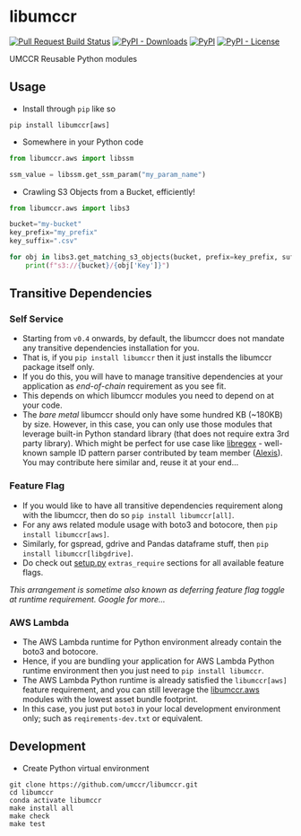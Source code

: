 # libumccr

[![Pull Request Build Status](https://github.com/umccr/libumccr/workflows/Pull%20Request%20Build/badge.svg)](https://github.com/umccr/libumccr/actions) [![PyPI - Downloads](https://img.shields.io/pypi/dm/libumccr?style=flat)](https://pypistats.org/packages/libumccr) [![PyPI](https://img.shields.io/pypi/v/libumccr?style=flat)](https://pypi.org/project/libumccr) 
[![PyPI - License](https://img.shields.io/pypi/l/libumccr?style=flat)](https://opensource.org/licenses/MIT)

UMCCR Reusable Python modules

## Usage

- Install through ``pip`` like so
```
pip install libumccr[aws]
```

- Somewhere in your Python code
```python
from libumccr.aws import libssm

ssm_value = libssm.get_ssm_param("my_param_name")
```

- Crawling S3 Objects from a Bucket, efficiently!
```python
from libumccr.aws import libs3

bucket="my-bucket"
key_prefix="my_prefix"
key_suffix=".csv"

for obj in libs3.get_matching_s3_objects(bucket, prefix=key_prefix, suffix=key_suffix):
    print(f"s3://{bucket}/{obj['Key']}")
```

## Transitive Dependencies

### Self Service

- Starting from `v0.4` onwards, by default, the libumccr does not mandate any transitive dependencies installation for you.
- That is, if you `pip install libumccr` then it just installs the libumccr package itself only. 
- If you do this, you will have to manage transitive dependencies at your application as _end-of-chain_ requirement as you see fit. 
- This depends on which libumccr modules you need to depend on at your code.
- The _bare metal_ libumccr should only have some hundred KB (~180KB) by size. However, in this case, you can only use those modules that leverage built-in Python standard library (that does not require extra 3rd party library). Which might be perfect for use case like [libregex](libumccr/libregex.py) - well-known sample ID pattern parser contributed by team member ([Alexis](https://github.com/alexiswl)). You may contribute here similar and, reuse it at your end...

### Feature Flag

- If you would like to have all transitive dependencies requirement along with the libumccr, then do so `pip install libumccr[all]`.
- For any aws related module usage with boto3 and botocore, then `pip install libumccr[aws]`.
- Similarly, for gspread, gdrive and Pandas dataframe stuff, then `pip install libumccr[libgdrive]`.
- Do check out [setup.py](setup.py) `extras_require` sections for all available feature flags. 

_This arrangement is sometime also known as deferring feature flag toggle at runtime requirement. Google for more..._

### AWS Lambda

- The AWS Lambda runtime for Python environment already contain the boto3 and botocore.
- Hence, if you are bundling your application for AWS Lambda Python runtime environment then you just need to `pip install libumccr`. 
- The AWS Lambda Python runtime is already satisfied the `libumccr[aws]` feature requirement, and you can still leverage the [libumccr.aws](libumccr/aws) modules with the lowest asset bundle footprint. 
- In this case, you just put `boto3` in your local development environment only; such as `reqirements-dev.txt` or equivalent.

## Development

- Create Python virtual environment
```
git clone https://github.com/umccr/libumccr.git
cd libumccr
conda activate libumccr
make install all
make check
make test
```
